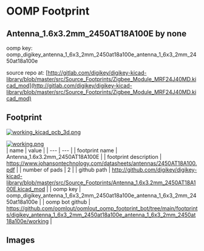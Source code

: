 # OOMP Footprint  
## Antenna_1.6x3.2mm_2450AT18A100E  by none  
  
oomp key: oomp_digikey_antenna_1_6x3_2mm_2450at18a100e_antenna_1_6x3_2mm_2450at18a100e  
  
source repo at: [http://gitlab.com/digikey/digikey-kicad-library/blob/master/src/Source_Footprints/Zigbee_Module_MRF24J40MD.kicad_mod](http://gitlab.com/digikey/digikey-kicad-library/blob/master/src/Source_Footprints/Zigbee_Module_MRF24J40MD.kicad_mod)  
## Footprint  
  
[![working_kicad_pcb_3d.png](working_kicad_pcb_3d_600.png)](working_kicad_pcb_3d.png)  
  
[![working.png](working_600.png)](working.png)  
| name | value | 
| --- | --- | 
| footprint name | Antenna_1.6x3.2mm_2450AT18A100E | 
| footprint description | https://www.johansontechnology.com/datasheets/antennas/2450AT18A100.pdf | 
| number of pads | 2 | 
| github path | http://github.com/digikey/digikey-kicad-library/blob/master/src/Source_Footprints/Antenna_1.6x3.2mm_2450AT18A100E.kicad_mod | 
| oomp key | oomp_digikey_antenna_1_6x3_2mm_2450at18a100e_antenna_1_6x3_2mm_2450at18a100e | 
| oomp bot github | https://github.com/oomlout/oomlout_oomp_footprint_bot/tree/main/footprints/digikey_antenna_1_6x3_2mm_2450at18a100e_antenna_1_6x3_2mm_2450at18a100e/working | 
## Images  
